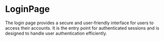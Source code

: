 # LoginPage
The login page provides a secure and user-friendly interface for users to access their accounts. It is the entry point for authenticated sessions and is designed to handle user authentication efficiently.
